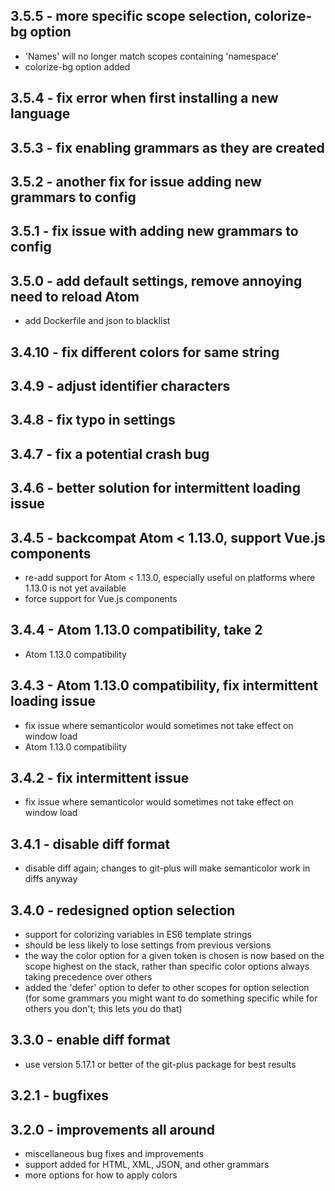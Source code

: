 ## 3.5.5 - more specific scope selection, colorize-bg option
* 'Names' will no longer match scopes containing 'namespace'
* colorize-bg option added

## 3.5.4 - fix error when first installing a new language

## 3.5.3 - fix enabling grammars as they are created

## 3.5.2 - another fix for issue adding new grammars to config

## 3.5.1 - fix issue with adding new grammars to config

## 3.5.0 - add default settings, remove annoying need to reload Atom
* add Dockerfile and json to blacklist

## 3.4.10 - fix different colors for same string

## 3.4.9 - adjust identifier characters

## 3.4.8 - fix typo in settings

## 3.4.7 - fix a potential crash bug

## 3.4.6 - better solution for intermittent loading issue

## 3.4.5 - backcompat Atom < 1.13.0, support Vue.js components
* re-add support for Atom < 1.13.0, especially useful on platforms where 1.13.0 is not yet available
* force support for Vue.js components

## 3.4.4 - Atom 1.13.0 compatibility, take 2
* Atom 1.13.0 compatibility

## 3.4.3 - Atom 1.13.0 compatibility, fix intermittent loading issue
* fix issue where semanticolor would sometimes not take effect on window load
* Atom 1.13.0 compatibility

## 3.4.2 - fix intermittent issue
* fix issue where semanticolor would sometimes not take effect on window load

## 3.4.1 - disable diff format
* disable diff again; changes to git-plus will make semanticolor work in diffs anyway

## 3.4.0 - redesigned option selection
* support for colorizing variables in ES6 template strings
* should be less likely to lose settings from previous versions
* the way the color option for a given token is chosen is now based on the scope highest on the stack, rather than specific color options always taking precedence over others
* added the 'defer' option to defer to other scopes for option selection (for some grammars you might want to do something specific while for others you don't; this lets you do that)

## 3.3.0 - enable diff format
* use version 5.17.1 or better of the git-plus package for best results

## 3.2.1 - bugfixes

## 3.2.0 - improvements all around
* miscellaneous bug fixes and improvements
* support added for HTML, XML, JSON, and other grammars
* more options for how to apply colors
